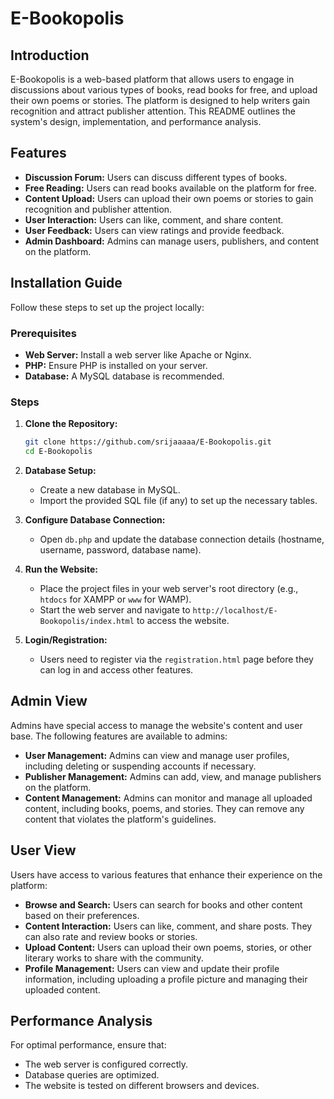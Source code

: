# E-Bookopolis

## Introduction
E-Bookopolis is a web-based platform that allows users to engage in discussions about various types of books, read books for free, and upload their own poems or stories. The platform is designed to help writers gain recognition and attract publisher attention. This README outlines the system's design, implementation, and performance analysis.

## Features
- **Discussion Forum:** Users can discuss different types of books.
- **Free Reading:** Users can read books available on the platform for free.
- **Content Upload:** Users can upload their own poems or stories to gain recognition and publisher attention.
- **User Interaction:** Users can like, comment, and share content.
- **User Feedback:** Users can view ratings and provide feedback.
- **Admin Dashboard:** Admins can manage users, publishers, and content on the platform.

## Installation Guide
Follow these steps to set up the project locally:

### Prerequisites
- **Web Server:** Install a web server like Apache or Nginx.
- **PHP:** Ensure PHP is installed on your server.
- **Database:** A MySQL database is recommended.

### Steps
1. **Clone the Repository:**

    ```bash
    git clone https://github.com/srijaaaaa/E-Bookopolis.git
    cd E-Bookopolis
    ```

2. **Database Setup:**
    - Create a new database in MySQL.
    - Import the provided SQL file (if any) to set up the necessary tables.

3. **Configure Database Connection:**
    - Open `db.php` and update the database connection details (hostname, username, password, database name).

4. **Run the Website:**
    - Place the project files in your web server's root directory (e.g., `htdocs` for XAMPP or `www` for WAMP).
    - Start the web server and navigate to `http://localhost/E-Bookopolis/index.html` to access the website.

5. **Login/Registration:**
    - Users need to register via the `registration.html` page before they can log in and access other features.

## Admin View
Admins have special access to manage the website's content and user base. The following features are available to admins:

- **User Management:** Admins can view and manage user profiles, including deleting or suspending accounts if necessary.
- **Publisher Management:** Admins can add, view, and manage publishers on the platform.
- **Content Management:** Admins can monitor and manage all uploaded content, including books, poems, and stories. They can remove any content that violates the platform's guidelines.

## User View
Users have access to various features that enhance their experience on the platform:

- **Browse and Search:** Users can search for books and other content based on their preferences.
- **Content Interaction:** Users can like, comment, and share posts. They can also rate and review books or stories.
- **Upload Content:** Users can upload their own poems, stories, or other literary works to share with the community.
- **Profile Management:** Users can view and update their profile information, including uploading a profile picture and managing their uploaded content.

## Performance Analysis
For optimal performance, ensure that:

- The web server is configured correctly.
- Database queries are optimized.
- The website is tested on different browsers and devices.

